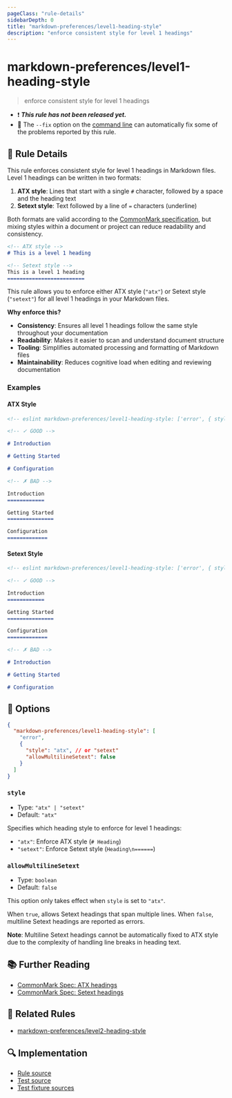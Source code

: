 ```yaml
---
pageClass: "rule-details"
sidebarDepth: 0
title: "markdown-preferences/level1-heading-style"
description: "enforce consistent style for level 1 headings"
---
```


# markdown-preferences/level1-heading-style

> enforce consistent style for level 1 headings

- ❗ <badge text="This rule has not been released yet." vertical="middle" type="error"> **_This rule has not been released yet._** </badge>
- 🔧 The `--fix` option on the [command line](https://eslint.org/docs/user-guide/command-line-interface#fixing-problems) can automatically fix some of the problems reported by this rule.

## 📖 Rule Details

This rule enforces consistent style for level 1 headings in Markdown files. Level 1 headings can be written in two formats:

1. **ATX style**: Lines that start with a single `#` character, followed by a space and the heading text
2. **Setext style**: Text followed by a line of `=` characters (underline)

Both formats are valid according to the [CommonMark specification], but mixing styles within a document or project can reduce readability and consistency.

[CommonMark specification]: https://spec.commonmark.org/0.31.2/

<!-- prettier-ignore-start -->

```md
<!-- ATX style -->
# This is a level 1 heading

<!-- Setext style -->
This is a level 1 heading
=========================
```

<!-- prettier-ignore-end -->

This rule allows you to enforce either ATX style (`"atx"`) or Setext style (`"setext"`) for all level 1 headings in your Markdown files.

**Why enforce this?**

- **Consistency**: Ensures all level 1 headings follow the same style throughout your documentation
- **Readability**: Makes it easier to scan and understand document structure
- **Tooling**: Simplifies automated processing and formatting of Markdown files
- **Maintainability**: Reduces cognitive load when editing and reviewing documentation

### Examples

#### ATX Style

<!-- prettier-ignore-start -->

<!-- eslint-skip -->

```md
<!-- eslint markdown-preferences/level1-heading-style: ['error', { style: 'atx' }] -->

<!-- ✓ GOOD -->

# Introduction

# Getting Started

# Configuration

<!-- ✗ BAD -->

Introduction
============

Getting Started
===============

Configuration
=============
```

<!-- prettier-ignore-end -->

#### Setext Style

<!-- prettier-ignore-start -->

<!-- eslint-skip -->

```md
<!-- eslint markdown-preferences/level1-heading-style: ['error', { style: 'setext' }] -->

<!-- ✓ GOOD -->

Introduction
============

Getting Started
===============

Configuration
=============

<!-- ✗ BAD -->

# Introduction

# Getting Started

# Configuration
```

<!-- prettier-ignore-end -->

## 🔧 Options

```json
{
  "markdown-preferences/level1-heading-style": [
    "error",
    {
      "style": "atx", // or "setext"
      "allowMultilineSetext": false
    }
  ]
}
```

### `style`

- Type: `"atx" | "setext"`
- Default: `"atx"`

Specifies which heading style to enforce for level 1 headings:

- `"atx"`: Enforce ATX style (`# Heading`)
- `"setext"`: Enforce Setext style (`Heading\n======`)

### `allowMultilineSetext`

- Type: `boolean`
- Default: `false`

This option only takes effect when `style` is set to `"atx"`.

When `true`, allows Setext headings that span multiple lines. When `false`, multiline Setext headings are reported as errors.

**Note**: Multiline Setext headings cannot be automatically fixed to ATX style due to the complexity of handling line breaks in heading text.

## 📚 Further Reading

- [CommonMark Spec: ATX headings](https://spec.commonmark.org/0.31.2/#atx-headings)
- [CommonMark Spec: Setext headings](https://spec.commonmark.org/0.31.2/#setext-headings)

## 👫 Related Rules

- [markdown-preferences/level2-heading-style](./level2-heading-style.md)

## 🔍 Implementation

<!-- eslint-disable markdown-links/no-dead-urls -- Auto generated -->

- [Rule source](https://github.com/ota-meshi/eslint-plugin-markdown-preferences/blob/main/src/rules/level1-heading-style.ts)
- [Test source](https://github.com/ota-meshi/eslint-plugin-markdown-preferences/blob/main/tests/src/rules/level1-heading-style.ts)
- [Test fixture sources](https://github.com/ota-meshi/eslint-plugin-markdown-preferences/tree/main/tests/fixtures/rules/level1-heading-style)

<!-- eslint-enable markdown-links/no-dead-urls -- Auto generated -->
